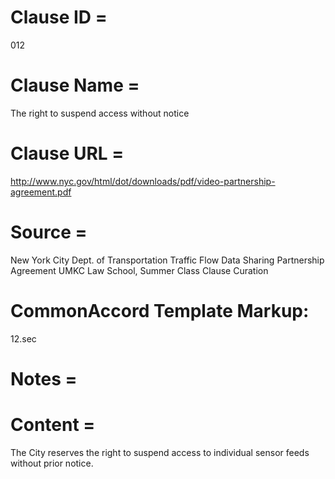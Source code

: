 # Clause ID = 
012

# Clause Name = 
The right to suspend access without notice 

# Clause URL = 
http://www.nyc.gov/html/dot/downloads/pdf/video-partnership-agreement.pdf

# Source = 
New York City Dept. of Transportation Traffic Flow Data Sharing Partnership Agreement 
UMKC Law School, Summer Class Clause Curation

# CommonAccord Template Markup:   
12.sec

# Notes = 

# Content = 
The City reserves the right to suspend access to individual sensor feeds without prior notice.
